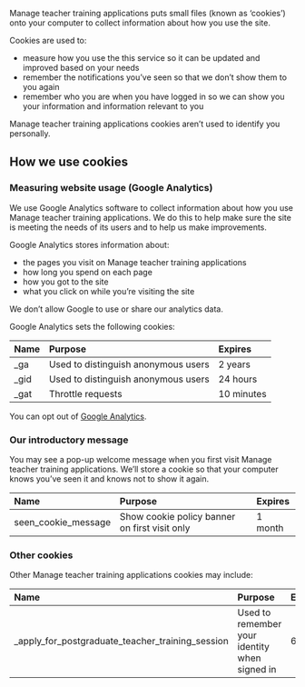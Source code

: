 Manage teacher training applications puts small files (known as ‘cookies’) onto your computer to collect information about how you use the site.

Cookies are used to:

* measure how you use the this service so it can be updated and improved based on your needs
* remember the notifications you’ve seen so that we don’t show them to you again
* remember who you are when you have logged in so we can show you your information and information relevant to you

Manage teacher training applications cookies aren’t used to identify you personally.

## How we use cookies

### Measuring website usage (Google Analytics)

We use Google Analytics software to collect information about how you use Manage teacher training applications. We do this to help make sure the site is meeting the needs of its users and to help us make improvements.

Google Analytics stores information about:

* the pages you visit on Manage teacher training applications
* how long you spend on each page
* how you got to the site
* what you click on while you’re visiting the site

We don’t allow Google to use or share our analytics data.

Google Analytics sets the following cookies:

| Name     | Purpose                              | Expires     |
| :------- | :----------------------------------- | :---------- |
| \_ga     | Used to distinguish anonymous users  | 2 years     |
| \_gid    | Used to distinguish anonymous users  | 24 hours    |
| \_gat    | Throttle requests	                  | 10 minutes  |

You can opt out of [Google Analytics](https://tools.google.com/dlpage/gaoptout).

### Our introductory message

You may see a pop-up welcome message when you first visit Manage teacher training applications. We’ll store a cookie so that your computer knows you’ve seen it and knows not to show it again.

| Name                  | Purpose                                        | Expires  |
| :-------------------  | :--------------------------------------------- | :------- |
| seen\_cookie\_message | Show cookie policy banner on first visit only  | 1 month  |

### Other cookies

Other Manage teacher training applications cookies may include:

| Name                                                   | Purpose                                        | Expires  |
| :------------------------------------------------      | :--------------------------------------------- | :------- |
| \_apply\_for\_postgraduate\_teacher\_training\_session | Used to remember your identity when signed in  | 6 hours  |
